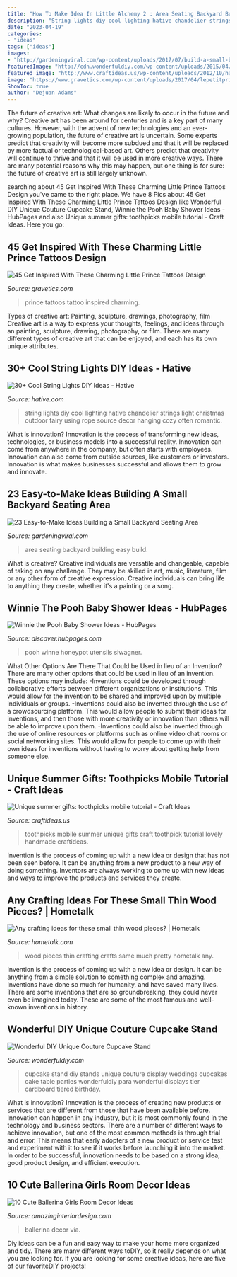 ```yaml
---
title: "How To Make Idea In Little Alchemy 2 : Area Seating Backyard Building Easy Build"
description: "String lights diy cool lighting hative chandelier strings light christmas outdoor fairy using rope source decor hanging cozy often romantic"
date: "2023-04-19"
categories:
- "ideas"
tags: ["ideas"]
images:
- "http://gardeningviral.com/wp-content/uploads/2017/07/build-a-small-backyard-seating-area-5.jpg"
featuredImage: "http://cdn.wonderfuldiy.com/wp-content/uploads/2015/04/Couture-Cupcake-Stand-4.jpg"
featured_image: "http://www.craftideas.us/wp-content/uploads/2012/10/handmade-gifts3.jpg"
image: "https://www.gravetics.com/wp-content/uploads/2017/04/lepetitprince-littleprince-littleprincetattoo-tattoo.jpg"
ShowToc: true
author: "Dejuan Adams"
---
```



The future of creative art: What changes are likely to occur in the future and why?
Creative art has been around for centuries and is a key part of many cultures. However, with the advent of new technologies and an ever-growing population, the future of creative art is uncertain. Some experts predict that creativity will become more subdued and that it will be replaced by more factual or technological-based art. Others predict that creativity will continue to thrive and that it will be used in more creative ways. There are many potential reasons why this may happen, but one thing is for sure: the future of creative art is still largely unknown.

	

		
searching about 45 Get Inspired With These Charming Little Prince Tattoos Design you've came to the right place. We have 8 Pics about 45 Get Inspired With These Charming Little Prince Tattoos Design like Wonderful DIY Unique Couture Cupcake Stand, Winnie the Pooh Baby Shower Ideas - HubPages and also Unique summer gifts: toothpicks mobile tutorial - Craft Ideas. Here you go:
		
    
## 45 Get Inspired With These Charming Little Prince Tattoos Design

<img loading=lazy src="https://www.gravetics.com/wp-content/uploads/2017/04/lepetitprince-littleprince-littleprincetattoo-tattoo.jpg" onerror="this.onerror=null;this.src='https://tse4.mm.bing.net/th?id=OIP.mIMB5xhENLKeeDFy9fkObAHaHa&amp;pid=15.1';" alt="45 Get Inspired With These Charming Little Prince Tattoos Design">

_Source: gravetics.com_

>prince tattoos tattoo inspired charming. 

	

Types of creative art: Painting, sculpture, drawings, photography, film
Creative art is a way to express your thoughts, feelings, and ideas through an painting, sculpture, drawing, photography, or film. There are many different types of creative art that can be enjoyed, and each has its own unique attributes.

    
## 30+ Cool String Lights DIY Ideas - Hative

<img loading=lazy src="http://hative.com/wp-content/uploads/2015/01/string-lights-diy-ideas/2-string-lights-diy-ideas.jpg" onerror="this.onerror=null;this.src='https://tse4.mm.bing.net/th?id=OIP.xaRWa9I8TipKl215vuAakgHaJ4&amp;pid=15.1';" alt="30+ Cool String Lights DIY Ideas - Hative">

_Source: hative.com_

>string lights diy cool lighting hative chandelier strings light christmas outdoor fairy using rope source decor hanging cozy often romantic. 

	

What is innovation?
Innovation is the process of transforming new ideas, technologies, or business models into a successful reality. Innovation can come from anywhere in the company, but often starts with employees. Innovation can also come from outside sources, like customers or investors. Innovation is what makes businesses successful and allows them to grow and innovate.

    
## 23 Easy-to-Make Ideas Building A Small Backyard Seating Area

<img loading=lazy src="http://gardeningviral.com/wp-content/uploads/2017/07/build-a-small-backyard-seating-area-5.jpg" onerror="this.onerror=null;this.src='https://tse1.mm.bing.net/th?id=OIP.3HfWmnrnJmxr_l-D4Y03HwHaLH&amp;pid=15.1';" alt="23 Easy-to-Make Ideas Building a Small Backyard Seating Area">

_Source: gardeningviral.com_

>area seating backyard building easy build. 

	

What is creative?
Creative individuals are versatile and changeable, capable of taking on any challenge. They may be skilled in art, music, literature, film or any other form of creative expression. Creative individuals can bring life to anything they create, whether it's a painting or a song.

    
## Winnie The Pooh Baby Shower Ideas - HubPages

<img loading=lazy src="https://images.saymedia-content.com/.image/t_share/MTc4MjY3MjkxNjE5MzcwNjAw/winnie-the-pooh-baby-shower-ideas.jpg" onerror="this.onerror=null;this.src='https://tse3.mm.bing.net/th?id=OIP.WV_fCrihe3UmxAoyRHslBQHaLn&amp;pid=15.1';" alt="Winnie the Pooh Baby Shower Ideas - HubPages">

_Source: discover.hubpages.com_

>pooh winne honeypot utensils siwagner. 

	

What Other Options Are There That Could be Used in lieu of an Invention?
There are many other options that could be used in lieu of an invention. These options may include: 
-Inventions could be developed through collaborative efforts between different organizations or institutions. This would allow for the invention to be shared and improved upon by multiple individuals or groups. 
-Inventions could also be invented through the use of a crowdsourcing platform. This would allow people to submit their ideas for inventions, and then those with more creativity or innovation than others will be able to improve upon them. 
-Inventions could also be invented through the use of online resources or platforms such as online video chat rooms or social networking sites. This would allow for people to come up with their own ideas for inventions without having to worry about getting help from someone else.

    
## Unique Summer Gifts: Toothpicks Mobile Tutorial - Craft Ideas

<img loading=lazy src="http://www.craftideas.us/wp-content/uploads/2012/10/handmade-gifts3.jpg" onerror="this.onerror=null;this.src='https://tse2.mm.bing.net/th?id=OIP.aXqvkMr1wMWW_7A3WejtuAHaJ4&amp;pid=15.1';" alt="Unique summer gifts: toothpicks mobile tutorial - Craft Ideas">

_Source: craftideas.us_

>toothpicks mobile summer unique gifts craft toothpick tutorial lovely handmade craftideas. 

	

Invention is the process of coming up with a new idea or design that has not been seen before. It can be anything from a new product to a new way of doing something. Inventors are always working to come up with new ideas and ways to improve the products and services they create.

    
## Any Crafting Ideas For These Small Thin Wood Pieces? | Hometalk

<img loading=lazy src="https://cdn-fastly.hometalk.com/media/2016/10/11/3574881/q-small-thin-wood-pieces-crafts-repurpose-building-materials-repurposing-upcycling.jpg?size=720x845&amp;nocrop=1" onerror="this.onerror=null;this.src='https://tse3.mm.bing.net/th?id=OIP.m-j6GBBclar70ZGsYFsz8AAAAA&amp;pid=15.1';" alt="Any crafting ideas for these small thin wood pieces? | Hometalk">

_Source: hometalk.com_

>wood pieces thin crafting crafts same much pretty hometalk any. 

	

Invention is the process of coming up with a new idea or design. It can be anything from a simple solution to something complex and amazing. Inventions have done so much for humanity, and have saved many lives. There are some inventions that are so groundbreaking, they could never even be imagined today. These are some of the most famous and well-known inventions in history.

    
## Wonderful DIY Unique Couture Cupcake Stand

<img loading=lazy src="http://cdn.wonderfuldiy.com/wp-content/uploads/2015/04/Couture-Cupcake-Stand-4.jpg" onerror="this.onerror=null;this.src='https://tse4.mm.bing.net/th?id=OIP.14_7XjRssVlEpz1C2409YAHaMx&amp;pid=15.1';" alt="Wonderful DIY Unique Couture Cupcake Stand">

_Source: wonderfuldiy.com_

>cupcake stand diy stands unique couture display weddings cupcakes cake table parties wonderfuldiy para wonderful displays tier cardboard tiered birthday. 

	

What is innovation?
Innovation is the process of creating new products or services that are different from those that have been available before. Innovation can happen in any industry, but it is most commonly found in the technology and business sectors. There are a number of different ways to achieve innovation, but one of the most common methods is through trial and error. This means that early adopters of a new product or service test and experiment with it to see if it works before launching it into the market. In order to be successful, innovation needs to be based on a strong idea, good product design, and efficient execution.

    
## 10 Cute Ballerina Girls Room Decor Ideas

<img loading=lazy src="http://www.amazinginteriordesign.com/wp-content/uploads/2017/09/Ballerina-Girls-Room-Decor-4.jpg" onerror="this.onerror=null;this.src='https://tse1.mm.bing.net/th?id=OIP.cB6SHnuaZcdd6lZ0ZzspoAHaRU&amp;pid=15.1';" alt="10 Cute Ballerina Girls Room Decor Ideas">

_Source: amazinginteriordesign.com_

>ballerina decor via. 

	

Diy ideas can be a fun and easy way to make your home more organized and tidy. There are many different ways toDIY, so it really depends on what you are looking for. If you are looking for some creative ideas, here are five of our favoriteDIY projects!

